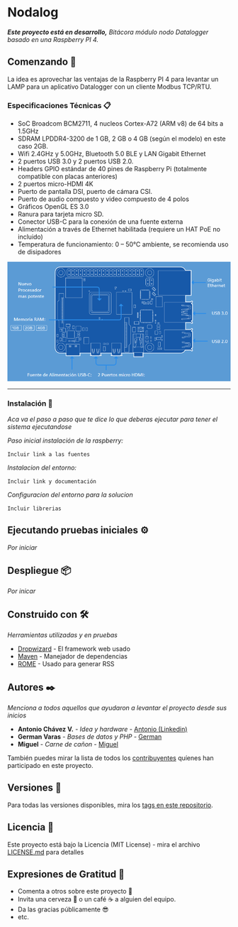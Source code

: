 # Nodalog

_**Este proyecto está en desarrollo,** Bitácora módulo nodo Datalogger basado en una Raspberry PI 4._

## Comenzando 🚀


La idea es aprovechar las ventajas de la Raspberry PI 4 para levantar un LAMP para un aplicativo Datalogger con un cliente Modbus TCP/RTU.


### Especificaciones Técnicas 📋

* SoC Broadcom BCM2711, 4 nucleos Cortex-A72 (ARM v8) de 64 bits a 1.5GHz
* SDRAM LPDDR4-3200 de 1 GB, 2 GB o 4 GB (según el modelo) en este caso 2GB.
* Wifi 2.4GHz y 5.0GHz, Bluetooth 5.0 BLE y LAN Gigabit Ethernet
* 2 puertos USB 3.0 y 2 puertos USB 2.0.
* Headers GPIO estándar de 40 pines de Raspberry Pi (totalmente compatible con placas anteriores)
* 2 puertos micro-HDMI 4K
* Puerto de pantalla DSI, puerto de cámara CSI.
* Puerto de audio compuesto y video compuesto de 4 polos
* Gráficos OpenGL ES 3.0
* Ranura para tarjeta micro SD.
* Conector USB-C para la conexión de una fuente externa
* Alimentación a través de Ethernet habilitada (requiere un HAT PoE no incluido)
* Temperatura de funcionamiento: 0 – 50°C ambiente, se recomienda uso de disipadores

![Raspberry pi4](images/Rpi4.png)

----------

### Instalación 🔧

_Aca va  el paso a paso que te dice lo que deberas ejecutar para tener el sistema ejecutandose_

_Paso inicial instalación de la raspberry:_

```
Incluir link a las fuentes
```

_Instalacion del entorno:_

```
Incluir link y documentación
```

_Configuracion del entorno para la solucion_

```
Incluir librerias
```


## Ejecutando pruebas iniciales ⚙️

_Por iniciar_



## Despliegue 📦

_Por inicar_

## Construido con 🛠️

_Herramientas utilizadas y en pruebas_

* [Dropwizard](http://www.dropwizard.io/1.0.2/docs/) - El framework web usado
* [Maven](https://maven.apache.org/) - Manejador de dependencias
* [ROME](https://rometools.github.io/rome/) - Usado para generar RSS



## Autores ✒️

_Menciona a todos aquellos que ayudaron a levantar el proyecto desde sus inicios_

* **Antonio Chávez V.** - *Idea y hardware* - [Antonio (Linkedin)](https://www.linkedin.com/in/antonio-sisep/)
* **German Varas** - *Bases de datos y PHP* - [German](#)
* **Miguel** - *Carne de cañon* - [Miguel](#)

También puedes mirar la lista de todos los [contribuyentes](https://github.com/ElArroz/Nodalog/graphs/contributors) quíenes han participado en este proyecto. 
## Versiones 📌

Para todas las versiones disponibles, mira los [tags en este repositorio](https://github.com/ElArroz/Nodalog/tags).

## Licencia 📄
Este proyecto está bajo la Licencia (MIT License) - mira el archivo [LICENSE.md](https://github.com/ElArroz/Nodalog/blob/master/LICENSE) para detalles

## Expresiones de Gratitud 🎁

* Comenta a otros sobre este proyecto 📢
* Invita una cerveza 🍺 o un café ☕ a alguien del equipo. 
* Da las gracias públicamente 😎 
* etc.

